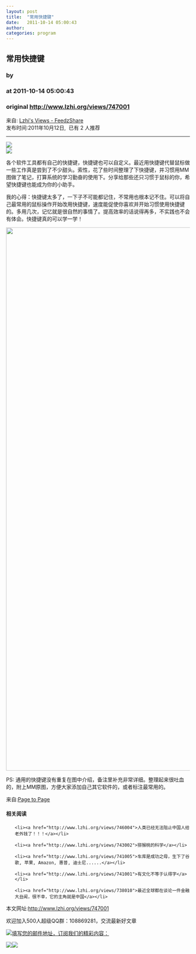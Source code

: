 ```yaml
---
layout: post
title:  "常用快捷键"
date:   2011-10-14 05:00:43
author: 
categories: program
---
```


## 常用快捷键
### by 
### at 2011-10-14 05:00:43
### original <http://www.lzhi.org/views/747001>

<p>来自: <a href="http://www.feedzshare.com/b/7331267/2">Lzhi's Views - FeedzShare</a>  
<br>发布时间:2011年10月12日,  已有 2 人推荐 </p>
<hr><div><p><a href="http://feedads.g.doubleclick.net/~a/_SmcvYydn3UI_zgJ_IG6JfknZKU/0/da"><img src="http://feedads.g.doubleclick.net/~a/_SmcvYydn3UI_zgJ_IG6JfknZKU/0/di" border="0" ismap></a><br>
<a href="http://feedads.g.doubleclick.net/~a/_SmcvYydn3UI_zgJ_IG6JfknZKU/1/da"><img src="http://feedads.g.doubleclick.net/~a/_SmcvYydn3UI_zgJ_IG6JfknZKU/1/di" border="0" ismap></a></p><p>各个软件工具都有自己的快捷键，快捷键也可以自定义。最近用快捷键代替鼠标做一些工作真是尝到了不少甜头。索性，花了些时间整理了下快捷键，并习惯用<span>MM图</span>做了笔记，打算系统的学习勤奋的使用下。分享给那些还只习惯于鼠标的你，希望快捷键也能成为你的小助手。<span></span></p><p>我的心得：快捷键太多了，一下子不可能都记住，不常用也根本记不住。可以将自己最常用的鼠标操作开始改用快捷键，速度能促使你喜欢并开始习惯使用快捷键的。多用几次，记忆就是很自然的事情了。提高效率的话说得再多，不实践也不会有体会。快捷键真的可以学一学！</p><p><a href="http://irising.me/wp-content/uploads/2011/09/%E5%BF%AB%E6%8D%B7%E9%94%AE-%E5%A4%A7%E5%85%A81.jpeg" rel="lightbox[10781]"><img src="http://irising.me/wp-content/uploads/2011/09/%E5%BF%AB%E6%8D%B7%E9%94%AE-%E5%A4%A7%E5%85%A81.jpeg" alt="" height="1485" width="767"></a></p><p>PS: 通用的快捷键没有重复在图中介绍，备注里补充非常详细。整理起来很吐血的，附上MM原图，方便大家添加自己其它软件的，或者标注最常用的。</p><p>来自:<a href="https://www.google.com/reader/view/feed/http%3A%2F%2Firising.me%2Ffeed%2F?at=UcJDVqOxhrwVBMQwqFU2-g">Page to Page</a></p>

<h4>相关阅读</h4>
<ul>
    
    <li><a href="http://www.lzhi.org/views/746004">人类已经无法阻止中国人给老外钱了！！！</a></li>
    
    <li><a href="http://www.lzhi.org/views/743002">猕猴桃的科学</a></li>
    
    <li><a href="http://www.lzhi.org/views/741005">车库是成功之母，生下了谷歌, 苹果, Amazon, 惠普, 迪士尼......</a></li>
    
    <li><a href="http://www.lzhi.org/views/741001">有文化不等于认得字</a></li>
    
    <li><a href="http://www.lzhi.org/views/738010">最近全球都在谈论一件金融大丑闻，很不幸，它的主角就是中国</a></li>
    
</ul>
<p>本文网址:<a href="http://www.lzhi.org/views/747001">http://www.lzhi.org/views/747001</a></p>
<p>欢迎加入500人超级QQ群：108869281，交流最新好文章</p>
<p><a href="http://list.qq.com/cgi-bin/qf_invite?id=6c94ef20a1db103fde3b5c916a5bbd23c712624f50dd4653"><img alt="填写您的邮件地址，订阅我们的精彩内容：" src="http://list.qq.com/zh_CN/htmledition/images/qunfa/manage/picMode_light_l.png" border="0"></a></p></div><img src="http://img.tongji.linezing.com/1017243/tongji.gif"><img src="http://img.tongji.linezing.com/855372/tongji.gif">